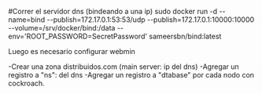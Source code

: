 
#Correr el servidor dns (bindeando a una ip)
sudo docker run -d --name=bind --publish=172.17.0.1:53:53/udp --publish=172.17.0.1:10000:10000   --volume=/srv/docker/bind:/data   --env='ROOT_PASSWORD=SecretPassword'   sameersbn/bind:latest

Luego es necesario configurar webmin

-Crear una zona distribuidos.com (main server: ip del dns)
-Agregar un registro a "ns": del dns
-Agregar un registro a "dtabase" por cada nodo con cockroach.
